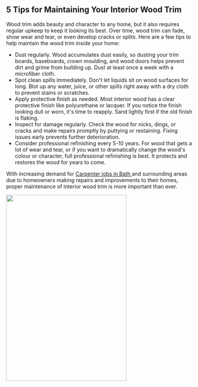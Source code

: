 ## 5 Tips for Maintaining Your Interior Wood Trim


Wood trim adds beauty and character to any home, but it also requires regular upkeep to keep it looking its best. Over time, wood trim can fade, show wear and tear, or even develop cracks or splits. Here are a few tips to help maintain the wood trim inside your home: 

<ul>
<li> Dust regularly. Wood accumulates dust easily, so dusting your trim boards, baseboards, crown moulding, and wood doors helps prevent dirt and grime from building up. Dust at least once a week with a microfiber cloth. </li>

<li> Spot clean spills immediately. Don't let liquids sit on wood surfaces for long. Blot up any water, juice, or other spills right away with a dry cloth to prevent stains or scratches. </li>

<li> Apply protective finish as needed. Most interior wood has a clear protective finish like polyurethane or lacquer. If you notice the finish looking dull or worn, it's time to reapply. Sand lightly first if the old finish is flaking. </li>

<li> Inspect for damage regularly. Check the wood for nicks, dings, or cracks and make repairs promptly by puttying or restaining. Fixing issues early prevents further deterioration. </li>

<li> Consider professional refinishing every 5-10 years. For wood that gets a lot of wear and tear, or if you want to dramatically change the wood's colour or character, full professional refinishing is best. It protects and restores the wood for years to come. </li>
</ul>

With increasing demand for <a href="https://bpm-cs.co.uk/carpenter-jobs-in-bath/"> Carpenter jobs in Bath </a> and surrounding areas due to homeowners making repairs and improvements to their homes, proper maintenance of interior wood trim is more important than ever.

<img src="https://github.com/carpentry-maintenance/carpentry-maintenance.github.io/assets/163561699/debd5def-4be0-4d8b-8464-ffdff7ec179e" class="centerImage" width="80%" height="500">
